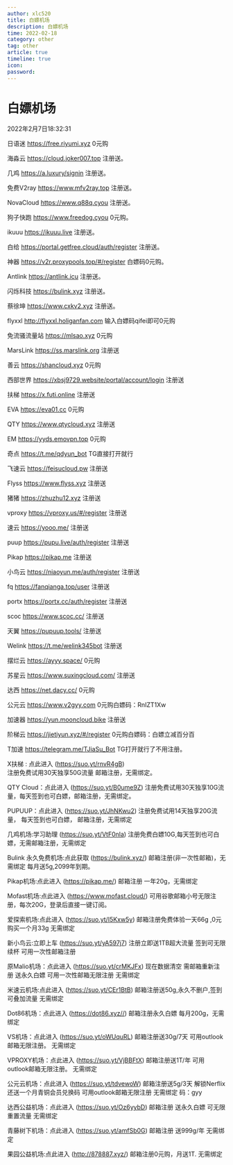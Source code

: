 ```yaml
---
author: xlc520
title: 白嫖机场
description: 白嫖机场
time: 2022-02-18
category: other
tag: other
article: true
timeline: true
icon: 
password: 
---
```

# 白嫖机场

2022年2月7日18:32:31

日语迷 https://free.riyumi.xyz
0元购

海淼云 https://cloud.joker007.top
注册送。

几鸡 https://a.luxury/signin
注册送。

免费V2ray https://www.mfv2ray.top
注册送。

NovaCloud https://www.q88q.cyou
注册送。

狗子快跑 https://www.freedog.cyou
0元购。

ikuuu https://ikuuu.live
注册送。

白给 https://portal.getfree.cloud/auth/register
注册送。

神器 https://v2r.proxypools.top/#/register
白嫖码0元购。

Antlink https://antlink.icu
注册送。

闪烁科技 https://bulink.xyz
注册送。

蔡徐坤 https://www.cxkv2.xyz
注册送。

flyxxl http://flyxxl.holiganfan.com
输入白嫖码qifei即可0元购

免流骚流量站 https://mlsao.xyz
0元购

MarsLink https://ss.marslink.org
注册送

善云 https://shancloud.xyz
0元购

西部世界 https://xbsj9729.website/portal/account/login
注册送

扶梯 https://x.futi.online
注册送

EVA https://eva01.cc
0元购

QTY https://www.qtycloud.xyz
注册送

EM https://yyds.emovpn.top
0元购

奇点 https://t.me/qdyun_bot
TG直接打开就行

飞速云 https://feisucloud.pw
注册送

Flyss https://www.flyss.xyz
注册送

猪猪 https://zhuzhu12.xyz
注册送

vproxy https://vproxy.us/#/register
注册送

速云 https://yooo.me/
注册送

puup  https://pupu.live/auth/register
注册送

Pikap https://pikap.me
注册送

小鸟云 https://niaoyun.me/auth/register
注册送

fq https://fanqianga.top/user
注册送

portx https://portx.cc/auth/register
注册送

scoc https://www.scoc.cc/
注册送

天翼 https://pupuup.tools/
注册送

Welink https://t.me/welink345bot
注册送

摆烂云 https://ayyy.space/
0元购

苏星云 https://www.suxingcloud.com/
注册送

达西 https://net.dacy.cc/
0元购

公元云 https://www.v2gyy.com
0元购白嫖码：RnIZT1Xw

加速器 https://yun.mooncloud.bike
注册送

阶梯云 https://jietiyun.xyz/#/register
0元购白嫖码：白嫖立减百分百

T加速 https://telegram.me/TJiaSu_Bot
TG打开就行了不用注册。











X扶梯 :  点此进入 (https://suo.yt/rnvR4gB)  
注册免费试用30天独享50G流量
邮箱注册，无需绑定。

QTY Cloud：点此进入 (https://suo.yt/B0ume9Z)
注册免费试用30天独享10G流量，每天签到也可白嫖，邮箱注册，无需绑定。

PUPUUP：点此进入 (https://suo.yt/JhNKwu2)
注册免费试用14天独享20G流量，
每天签到也可白嫖，
邮箱注册，无需绑定

几鸡机场:学习助理 (https://suo.yt/VtF0nla)
注册免费白嫖10G,每天签到也可白嫖，无需邮箱注册，无需绑定

Bulink 永久免费机场:点此获取 (https://bulink.xyz/)
邮箱注册(非一次性邮箱)，无需绑定
每月送5g,2099年到期。

Pikap机场:点此进入 (https://pikap.me/)
邮箱注册 一年20g，无需绑定

Mofast机场:点此进入 (https://www.mofast.cloud/)
可用谷歌邮箱小号无限注册，每次20G，登录后直接一键订阅。

爱探索机场:点此进入 (https://suo.yt/I5Kxw5y)
邮箱注册免费体验一天66g ,0元购买一个月33g  无需绑定

新小鸟云:立即上车 (https://suo.yt/yA597j7)
注册立即送1TB超大流量 
签到可无限续杯 
可用一次性邮箱注册

原Malio机场：点此进入 (https://suo.yt/crMKJFx)
现在数据清空 需邮箱重新注册 送永久白嫖 可用一次性邮箱无限注册 无需绑定

米速云机场:点此进入 (https://suo.yt/CEr1BtB)
邮箱注册送50g,永久不删户,签到可叠加流量  无需绑定

Dot86机场：点此进入 (https://dot86.xyz//)
邮箱注册永久白嫖 每月200g，无需绑定

VS机场：点此进入 (https://suo.yt/oWUquRL)
邮箱注册送30g/7天 可用outlook邮箱无限注册。 无需绑定

VPROXY机场：点此进入 (https://suo.yt/VjBBFtX)
邮箱注册送1T/年 可用outlook邮箱无限注册。 无需绑定

公元云机场：点此进入 (https://suo.yt/tdvewoW)
邮箱注册送5g/3天 解锁Nerflix 还送一个月青铜会员兑换码 可用outlook邮箱无限注册 无需绑定  码：gyy

达西公益机场：点此进入 (https://suo.yt/Oz6yybD)
邮箱注册 送永久白嫖 可无限重置流量  无需绑定

青藤树下机场：点此进入 (https://suo.yt/amfSb0G)
邮箱注册 送999g/年  无需绑定

果园公益机场:点此进入 (http://878887.xyz/)
邮箱注册0元购，月送1T. 无需绑定

